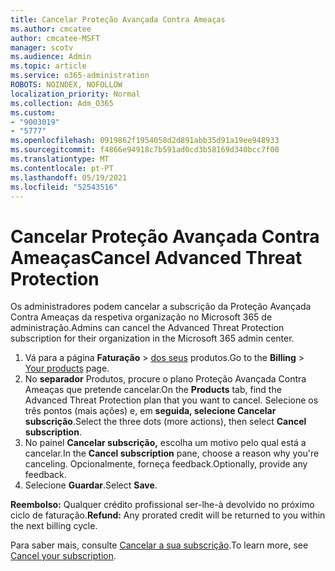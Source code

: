 ```yaml
---
title: Cancelar Proteção Avançada Contra Ameaças
ms.author: cmcatee
author: cmcatee-MSFT
manager: scotv
ms.audience: Admin
ms.topic: article
ms.service: o365-administration
ROBOTS: NOINDEX, NOFOLLOW
localization_priority: Normal
ms.collection: Adm_O365
ms.custom:
- "9003019"
- "5777"
ms.openlocfilehash: 0919862f1954058d2d891abb35d91a19ee948933
ms.sourcegitcommit: f4866e94918c7b591ad0cd3b58169d340bcc7f00
ms.translationtype: MT
ms.contentlocale: pt-PT
ms.lasthandoff: 05/19/2021
ms.locfileid: "52543516"
---
```

# <a name="cancel-advanced-threat-protection"></a><span data-ttu-id="6e786-102">Cancelar Proteção Avançada Contra Ameaças</span><span class="sxs-lookup"><span data-stu-id="6e786-102">Cancel Advanced Threat Protection</span></span>

<span data-ttu-id="6e786-103">Os administradores podem cancelar a subscrição da Proteção Avançada Contra Ameaças da respetiva organização no Microsoft 365 de administração.</span><span class="sxs-lookup"><span data-stu-id="6e786-103">Admins can cancel the Advanced Threat Protection subscription for their organization in the Microsoft 365 admin center.</span></span>

1. <span data-ttu-id="6e786-104">Vá para a página **Faturação**  >  [dos seus](https://go.microsoft.com/fwlink/p/?linkid=842054) produtos.</span><span class="sxs-lookup"><span data-stu-id="6e786-104">Go to the  **Billing** > [Your products](https://go.microsoft.com/fwlink/p/?linkid=842054) page.</span></span>
2. <span data-ttu-id="6e786-105">No **separador** Produtos, procure o plano Proteção Avançada Contra Ameaças que pretende cancelar.</span><span class="sxs-lookup"><span data-stu-id="6e786-105">On the **Products** tab, find the Advanced Threat Protection plan that you want to cancel.</span></span> <span data-ttu-id="6e786-106">Selecione os três pontos (mais ações) e, em **seguida, selecione Cancelar subscrição**.</span><span class="sxs-lookup"><span data-stu-id="6e786-106">Select the three dots (more actions), then select **Cancel subscription**.</span></span>
3. <span data-ttu-id="6e786-107">No painel **Cancelar subscrição,** escolha um motivo pelo qual está a cancelar.</span><span class="sxs-lookup"><span data-stu-id="6e786-107">In the **Cancel subscription** pane, choose a reason why you're canceling.</span></span> <span data-ttu-id="6e786-108">Opcionalmente, forneça feedback.</span><span class="sxs-lookup"><span data-stu-id="6e786-108">Optionally, provide any feedback.</span></span>
4. <span data-ttu-id="6e786-109">Selecione **Guardar**.</span><span class="sxs-lookup"><span data-stu-id="6e786-109">Select **Save**.</span></span>

<span data-ttu-id="6e786-110">**Reembolso:** Qualquer crédito profissional ser-lhe-à devolvido no próximo ciclo de faturação.</span><span class="sxs-lookup"><span data-stu-id="6e786-110">**Refund:** Any prorated credit will be returned to you within the next billing cycle.</span></span>

<span data-ttu-id="6e786-111">Para saber mais, consulte [Cancelar a sua subscrição](/microsoft-365/commerce/subscriptions/cancel-your-subscription).</span><span class="sxs-lookup"><span data-stu-id="6e786-111">To learn more, see [Cancel your subscription](/microsoft-365/commerce/subscriptions/cancel-your-subscription).</span></span>